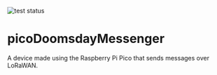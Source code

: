 ![test status](https://github.com/headblockhead/picoDoomsdayMessenger/actions/workflows/go.yml/badge.svg)
# picoDoomsdayMessenger
A device made using the Raspberry Pi Pico that sends messages over LoRaWAN.
